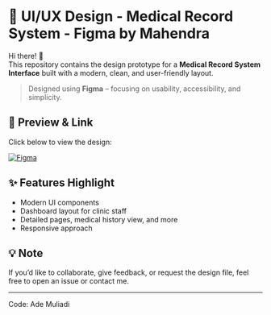 # 🎨 UI/UX Design - Medical Record System - Figma by Mahendra

Hi there! 👋  
This repository contains the design prototype for a **Medical Record System Interface** built with a modern, clean, and user-friendly layout.

> Designed using **Figma** – focusing on usability, accessibility, and simplicity.

## 📎 Preview & Link

Click below to view the design:

[![Figma](https://img.shields.io/badge/Open%20in-Figma-blue?logo=figma)]([[https://www.figma.com/file/your-link-here](https://www.figma.com/proto/0osxQFCUq9c4BDjcmyuoX6/Healink-Undiknas?node-id=69-93&p=f&t=DUEGDfR8EGNaCnwK-1&scaling=scale-down&content-scaling=fixed&page-id=0%3A1&starting-point-node-id=65%3A99)])

## ✨ Features Highlight
- Modern UI components
- Dashboard layout for clinic staff
- Detailed pages, medical history view, and more
- Responsive approach

## 💡 Note
If you’d like to collaborate, give feedback, or request the design file, feel free to open an issue or contact me.

---

Code: Ade Muliadi

